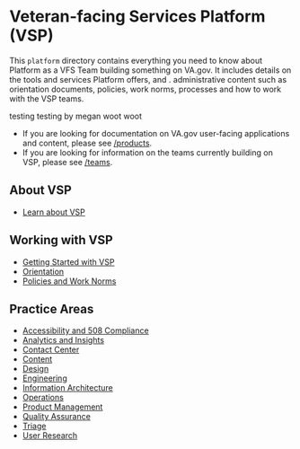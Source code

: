 # Veteran-facing Services Platform \(VSP\)

This `platform` directory contains everything you need to know about Platform as a VFS Team building something on VA.gov. It includes details on the tools and services Platform offers, and . administrative content such as orientation documents, policies, work norms, processes and how to work with the VSP teams.

testing testing by megan woot woot 

* If you are looking for documentation on VA.gov user-facing applications and content, please see [/products](https://github.com/billfienberg/va.gov-team/tree/5839d463da035612a60148d7f90403dd12c8107e/products/README.md).
* If you are looking for information on the teams currently building on VSP, please see [/teams](https://github.com/billfienberg/va.gov-team/tree/5839d463da035612a60148d7f90403dd12c8107e/teams/README.md).

## About VSP

* [Learn about VSP](https://github.com/department-of-veterans-affairs/va.gov-team/tree/master/platform/about-vsp)

## Working with VSP

* [Getting Started with VSP](https://github.com/department-of-veterans-affairs/va.gov-team/tree/master/platform/working-with-vsp)
* [Orientation](https://github.com/department-of-veterans-affairs/va.gov-team/tree/master/platform/working-with-vsp/orientation)
* [Policies and Work Norms](https://github.com/department-of-veterans-affairs/va.gov-team/tree/master/platform/working-with-vsp/policies-work-norms)

## Practice Areas

* [Accessibility and 508 Compliance](https://github.com/department-of-veterans-affairs/va.gov-team/tree/master/platform/accessibility)
* [Analytics and Insights](https://github.com/department-of-veterans-affairs/va.gov-team/tree/master/platform/analytics)
* [Contact Center](https://github.com/department-of-veterans-affairs/va.gov-team/tree/master/platform/contact-center)
* [Content](https://github.com/department-of-veterans-affairs/va.gov-team/tree/master/platform/content)
* [Design](https://github.com/department-of-veterans-affairs/va.gov-team/tree/master/platform/design)
* [Engineering](https://github.com/department-of-veterans-affairs/va.gov-team/tree/master/platform/engineering)
* [Information Architecture](https://github.com/department-of-veterans-affairs/va.gov-team/tree/master/platform/information-architecture)
* [Operations](https://github.com/department-of-veterans-affairs/va.gov-team/tree/master/platform/operations)
* [Product Management](https://github.com/department-of-veterans-affairs/va.gov-team/tree/master/platform/product-management)
* [Quality Assurance](https://github.com/department-of-veterans-affairs/va.gov-team/tree/master/platform/quality-assurance)
* [Triage](https://github.com/department-of-veterans-affairs/va.gov-team/tree/master/platform/triage)
* [User Research](https://github.com/department-of-veterans-affairs/va.gov-team/tree/master/platform/research)


